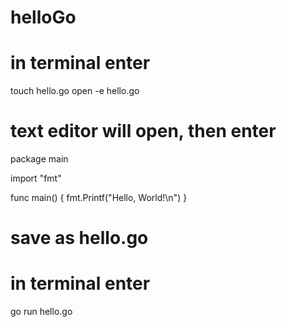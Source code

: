 # helloGo
# in terminal enter
touch hello.go
open -e hello.go
# text editor will open, then enter
package main

import "fmt"

func main() {
fmt.Printf("Hello, World!\n")
}
# save as hello.go
# in terminal enter
go run hello.go

